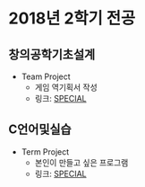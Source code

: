 # 2018년 2학기 전공

## 창의공학기초설계
* Team Project
  * 게임 역기획서 작성
  * 링크: [SPECIAL]()

## C언어및실습
* Term Project
  * 본인이 만들고 싶은 프로그램
  * 링크: [SPECIAL]()
